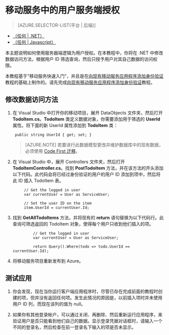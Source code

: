 ﻿<properties
	pageTitle="在装有 .NET 后端的移动服务中进行用户服务端授权 | 移动开发人员中心"
	description="了解如何在 Azure 移动服务的 .NET 后端中为用户授权"
	services="mobile-services"
	authors="krisragh"
	manager="dwrede"
	editor=""/>

<tags
	ms.service="mobile-services"
	ms.date="02/18/2015"
	wacn.date="06/25/2015"/>

# 移动服务中的用户服务端授权

> [AZURE.SELECTOR-LIST(平台 | 后端)]
- [（任何 | .NET）](/documentation/articles/mobile-services-dotnet-backend-service-side-authorization)
- [（任何 | Javascript）](/documentation/articles/mobile-services-javascript-backend-service-side-authorization)

本主题说明如何使用服务器端逻辑为用户授权。在本教程中，你将在 .NET 中修改数据访问方法，根据用户 ID 筛选查询，然后只授予用户对其自己数据的访问权限。

本教程基于"移动服务快速入门"，并且是在[向现有移动服务应用程序添加身份验证]教程的基础上制作的。请先完成[向现有移动服务应用程序添加身份验证]教程。

## <a name="register-scripts"></a>修改数据访问方法

1. 在 Visual Studio 中打开你的移动项目，展开 DataObjects 文件夹，然后打开 **TodoItem.cs**。**TodoItem** 类定义数据对象，你需要添加用于筛选的 **UserId** 属性。将下面的新 UserId 属性添加到 **TodoItem** 类：

		public string UserId { get; set; }

	>[AZURE.NOTE] 若要进行此数据模型更改并维护数据库中的现有数据，必须使用 [Code First 迁移](/documentation/articles/mobile-services-dotnet-backend-how-to-use-code-first-migrations)。

2. 在 Visual Studio 中，展开 Controllers 文件夹，然后打开 **TodoItemController.cs**。找到 **PostTodoItem** 方法，并在该方法的开头添加以下代码。此代码会将已经过身份验证的用户的用户 ID 添加到项中，然后将此 ID 插入 TodoItem 表。

			// Get the logged in user
			var currentUser = User as ServiceUser;

			// Set the user ID on the item
			item.UserId = currentUser.Id;

3. 找到 **GetAllTodoItems** 方法，并将现有的 **return** 语句替换为以下代码行。此查询可筛选返回的 TodoItem 对象，使得每个用户只收到他们插入的项。

				// Get the logged in user
				var currentUser = User as ServiceUser;

				return Query().Where(todo => todo.UserId == currentUser.Id);

4. 将移动服务项目重新发布到 Azure。


## <a name="test-app"></a>测试应用

1. 你会发现，现在当你运行客户端应用程序时，尽管已存在完成前面的教程时创建的项，但并没有返回任何项。发生此情况的原因是，以前插入项时并未使用用户 ID 列，而现在该列的值为 null。

2. 如果你有其他登录帐户，可以通过关闭、再删除、然后重新运行应用程序，来验证用户是否只能看到他们自己的数据。显示登录凭据对话框时，请输入一个不同的登录名，然后检查在前一登录名下输入的项是否未显示。



<!-- Anchors. -->
[注册服务器脚本]: #register-scripts
[后续步骤]:#next-steps

<!-- Images. -->

[3]: ./media/mobile-services-dotnet-backend-ios-authorize-users-in-scripts/mobile-quickstart-startup-ios.png

<!-- URLs. -->
[移动服务入门]: /documentation/articles/mobile-services-dotnet-backend-ios-get-started
[数据处理入门]: /documentation/articles/mobile-services-dotnet-backend-ios-get-started-data
[向现有移动服务应用程序添加身份验证]: /documentation/articles/mobile-services-dotnet-backend-ios-get-started-users
[推送通知入门]: /documentation/articles/mobile-services-dotnet-backend-ios-get-started-push

[移动服务 .NET 操作方法概念性参考]: /documentation/articles/mobile-services-windows-dotnet-how-to-use-client-library/

<!--HONumber=50-->